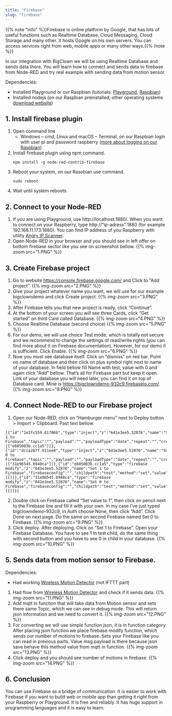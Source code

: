 ```yaml
---
title: "Firebase"
slug: "firebase"
---
```


{{% note "info" %}}Firebase is online platform by Google, that has lots of useful functions such as Realtime Database, Cloud Messaging, Cloud Storage and many other. It hosts Google on his own servers. You can access services right from web, mobile apps or many other ways.{{% /note %}}

In our integration with BigClown we will be using Realtime Database and sends data there. You will learn how to connect and sends data to firebase from Node-RED and try real example with sending data from motion sensor.

Dependencies:

* Installed Playground or our Raspbian (tutorials: [Playground](https://www.bigclown.com/doc/tutorials/playground-setup/), [Raspbian](https://www.bigclown.com/doc/tutorials/raspberry-pi-installation/))
* Installed nodejs (on our Raspbian preinstalled, other operating systems [download website](https://nodejs.org/en/download/))

## 1. Install firebase plugin
1. Open command line
	* Windows – cmd, Linux and macOS – Terminal, on our Raspbian login with user pi and password raspberry ([more about logging on our Raspbian](https://www.bigclown.com/doc/tutorials/raspberry-pi-login/))
2. Install firebase plugin using npm command.
	```
	npm install -g node-red-contrib-firebase
	```
3. Reboot your system, on our Rasobian use command.
	```
	sudo reboot
	```
4. Wait until system reboots.

## 2. Connect to your Node-RED
1. If you are using Playground, use http://localhost:1880/. When you want to connect on your Raspberry, type http://”ip-adress”:1880 (for example 192.168.11.173:1880). You can find IP address of you Raspberry with utility [Angry IP Scanner](http://angryip.org/).
2. Open Node-RED in your browser and you should see in left offer on bottom firebase sector like you see on screenshot bellow.
{{% img-zoom src="1.PNG" %}}

## 3. Create Firebase project
1. Go to website https://console.firebase.google.com/ and Click to “Add project”.
	{{% img-zoom src="2.PNG" %}}
2. Give your project whatever name you want, we will use for our example bigclowndemo and click Create project.
	{{% img-zoom src="3.PNG" %}}
3. After Firebase tells you that new project is ready, click “Continue”.
4. At the bottom of your screen you will see three Cards, click “Get started” on third Card called Database.
	{{% img-zoom src="4.PNG" %}}
5. Choose Realtime Database (second choice)
	{{% img-zoom src="5.PNG" %}}
6. For our demo, we will use choice Test mode, which is totally not secure and we recommend to change the settings of read/write rights (you can find more about it on Firebase documentation). However, for our demo it is sufficient. Click Enable.
	{{% img-zoom src="6.PNG" %}}
7. Now you must see database itself. Click on “dismiss” on red bar. Point on name of database and then click on plus symbol right next to name of your database. In field bellow fill Name with test, value with 0 and again click “Add” bellow. That’s all for Firebase part but keep it open. Link of your database you will need later, you can find it on top of Database card. Mine is https://bigclowndemo-932c9.firebaseio.com/.
	{{% img-zoom src="8.PNG" %}}
	
## 4. Connect Node-RED to our Firebase project
1. Open our Node-RED, click on “Hamburger menu” next to Deploy button > Import > Clipboard. Past text bellow.
```
[{"id":"1e3fc559.61706b","type":"inject","z":"641e3ee5.52876","name":"Set 1 to Firebase","topic":"","payload":"","payloadType":"date","repeat":"","crontab":"","once":false,"onceDelay":0.1,"x":160,"y":220,"wires":[["e605003b.cc1a5"]]},{"id":"dcca267f.911ee8","type":"inject","z":"641e3ee5.52876","name":"Set 0 to Firebase","topic":"","payload":"","payloadType":"date","repeat":"","crontab":"","once":false,"onceDelay":0.1,"x":160,"y":280,"wires":[["31e96545.b948ca"]]},{"id":"e605003b.cc1a5","type":"firebase modify","z":"641e3ee5.52876","name":"Set 1 to Firebase","firebaseconfig":"","childpath":"test","method":"set","value":"1","priority":"msg.priority","x":410,"y":220,"wires":[[]]},{"id":"31e96545.b948ca","type":"firebase modify","z":"641e3ee5.52876","name":"Set 0 to Firebase","firebaseconfig":"","childpath":"test","method":"set","value":"0","priority":"msg.priority","x":410,"y":280,"wires":[[]]}]
```

2. Double click on Firebase called “Set value to 1”, then click on pencil next to the Firebase line and fill it with your own. In my case I’ve just typed bigclowndemo-932c9, in Auth choose None, then click “Add”. Click Done on next page. Do the same on second Firebase named Set 0 to Firebase.
{{% img-zoom src="9.PNG" %}}
3. Click deploy. After deploying. Click on “Set 1 to Firebase”. Open your Firebase Database. You have to see 1 in test child, do the same thing with second button and you have to see 0 in child in your database.
{{% img-zoom src="10.PNG" %}}

## 5. Sends data from motion sensor to Firebase.
Dependencies:

* Had working [Wireless Motion Detector](https://www.bigclown.com/doc/projects/radio-motion-detector/) (not IFTTT part)

1. Had flow from [Wireless Motion Detector](https://www.bigclown.com/doc/projects/radio-motion-detector/) and check if it sends data.
{{% img-zoom src="11.PNG" %}}
2. Add mqtt in function that will take data from Motion sensor and sets there same Topic, which we can see in debug mode. This will return json information and we need to convert it.
{{% img-zoom src="12.PNG" %}}
3. For converting we will use simple function json, it is in function category. After placing json function we place firebase modify function, which sends our number of motions to firebase. Sets your Firebase like you can read in previous parts. Value msg.payload is there because json save behave this method value from mqtt in function.
{{% img-zoom src="13.PNG" %}}
4. Click deploy and you should see number of motions in firebase.
{{% img-zoom src="14.PNG" %}}

## 6. Conclusion
You can use Firebase as a bridge of communication. It is easier to work with Firebase if you want to build web or mobile app than getting it right from your Raspberry or Playground. It is free and reliably. It has huge support in programming languages and it is easy to learn.